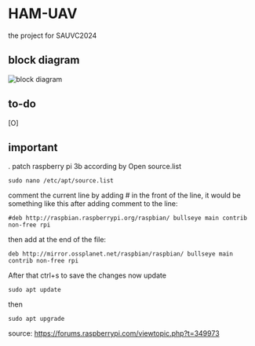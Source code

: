 # HAM-UAV

the project for SAUVC2024

## block diagram 

![block diagram](https://github.com/leemark00/HAM-AUV/assets/46148445/89d07444-5e86-43cf-9cbf-d0b7a68bb625)

## to-do

[O] 


## important

.    patch raspberry pi 3b according by 
Open source.list

    sudo nano /etc/apt/source.list

comment the current line by adding # in the front of the line, it would be something like this after adding comment to the line:

    #deb http://raspbian.raspberrypi.org/raspbian/ bullseye main contrib non-free rpi
then add at the end of the file:

    deb http://mirror.ossplanet.net/raspbian/raspbian/ bullseye main contrib non-free rpi
After that ctrl+s to save the changes now update

    sudo apt update
then

    sudo apt upgrade

source: https://forums.raspberrypi.com/viewtopic.php?t=349973


